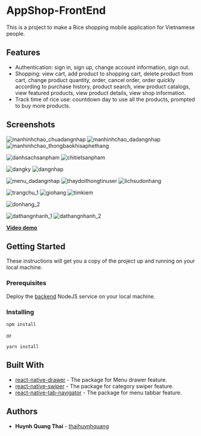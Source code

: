 # AppShop-FrontEnd

This is a project to make a Rice shopping mobile application for Vietnamese people.

## Features

* Authentication: sign in, sign up, change account information, sign out.
* Shopping: view cart, add product to shopping cart, delete product from cart, change product quantity, order, cancel order, order quickly according to purchase history, product search, view product catalogs, view featured products, view product details, view shop information.
* Track time of rice use: countdown day to use all the products, prompted to buy more products.

## Screenshots

![manhinhchao_chuadangnhap](https://user-images.githubusercontent.com/22593946/29357530-17c3ad0a-82a2-11e7-9671-84c573e26a56.png)
![manhinhchao_dadangnhap](https://user-images.githubusercontent.com/22593946/29357553-2736f5da-82a2-11e7-938e-16c89b3b1e9b.png)
![manhinhchao_thongbaokhisaphethang](https://user-images.githubusercontent.com/22593946/29357563-30de61b8-82a2-11e7-8bb2-43a10c1df419.png)

![danhsachsanpham](https://user-images.githubusercontent.com/22593946/29357900-6b066344-82a3-11e7-8863-5e17acc9a663.png)
![chitietsanpham](https://user-images.githubusercontent.com/22593946/29357906-72b959b6-82a3-11e7-8060-f9aaebb24865.png)

![dangky](https://user-images.githubusercontent.com/22593946/29357467-dc2fa078-82a1-11e7-8ec1-23eeefb7cde1.png)
![dangnhap](https://user-images.githubusercontent.com/22593946/29357517-06ca72ae-82a2-11e7-9c37-81efb089be64.png)

![menu_dadangnhap](https://user-images.githubusercontent.com/22593946/29357581-410e3acc-82a2-11e7-810f-3ac3b8223131.png)
![thaydoithongtinuser](https://user-images.githubusercontent.com/22593946/29357601-533859da-82a2-11e7-9d37-79a6379aedf3.png)
![lichsudonhang](https://user-images.githubusercontent.com/22593946/29357843-2e39ebac-82a3-11e7-97db-4a6e4a156d97.png)

![trangchu_1](https://user-images.githubusercontent.com/22593946/29357630-6ca5ccf4-82a2-11e7-837d-93dc75750e01.png)
![giohang](https://user-images.githubusercontent.com/22593946/29357831-2180e906-82a3-11e7-8fc1-dbef2f0e0d0a.png)
![timkiem](https://user-images.githubusercontent.com/22593946/29357616-5da5fee0-82a2-11e7-8db7-3d54e8696ff0.png)

![donhang_2](https://user-images.githubusercontent.com/22593946/29357851-36a8c664-82a3-11e7-8843-cb424e6eebaf.png)

![dathangnhanh_1](https://user-images.githubusercontent.com/22593946/29357874-55f58322-82a3-11e7-853a-a918aa14c636.png)
![dathangnhanh_2](https://user-images.githubusercontent.com/22593946/29357881-603e8edc-82a3-11e7-860f-d500400dec31.png)


**[Video demo](https://www.youtube.com/watch?v=GCevBaCZUaI&list=PL8RlCzeE57JhK5sfgGUpp4y_qt-5GU58G)**

## Getting Started

These instructions will get you a copy of the project up and running on your local machine.

### Prerequisites
Deploy the [backend](https://github.com/thaihuynhquang/AppGaoNgon_BackEnd) NodeJS service on your local machine.

### Installing

```
npm install
```
or
```
yarn install
```

## Built With

* [react-native-drawer](https://github.com/root-two/react-native-drawer) - The package for Menu drawer feature.
* [react-native-swiper](https://github.com/leecade/react-native-swiper) - The package for category swiper feature.
* [react-native-tab-navigator](https://github.com/happypancake/react-native-tab-navigator) - The package for menu tabbar feature.

## Authors

* **Huynh Quang Thai** - [thaihuynhquang](https://github.com/thaihuynhquang)
